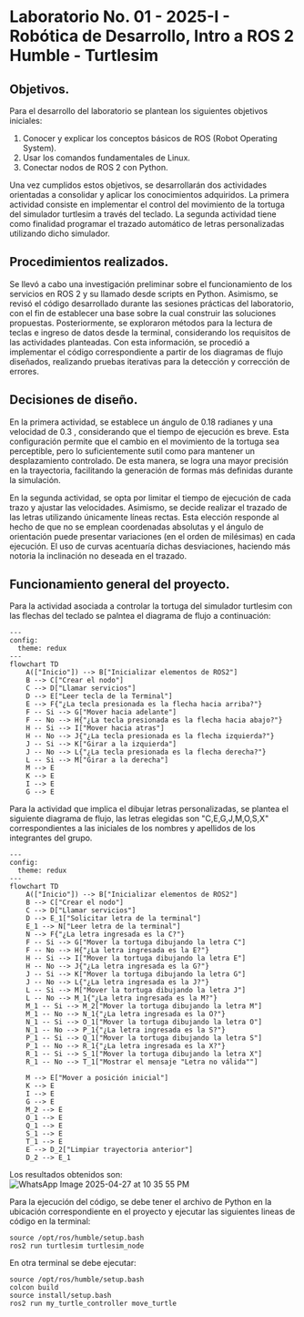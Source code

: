 # Laboratorio No. 01 - 2025-I - Robótica de Desarrollo, Intro a ROS 2 Humble - Turtlesim
## Objetivos.
Para el desarrollo del laboratorio se plantean los siguientes objetivos iniciales:

1. Conocer y explicar los conceptos básicos de ROS (Robot Operating System).
2. Usar los comandos fundamentales de Linux.
3. Conectar nodos de ROS 2 con Python.

 Una vez cumplidos estos objetivos, se desarrollarán dos actividades orientadas a consolidar y aplicar los conocimientos adquiridos. La primera actividad consiste en implementar el control del movimiento de la tortuga del simulador turtlesim a través del teclado. La segunda actividad tiene como finalidad programar el trazado automático de letras personalizadas utilizando dicho simulador.

## Procedimientos realizados.

Se llevó a cabo una investigación preliminar sobre el funcionamiento de los servicios en ROS 2 y su llamado desde scripts en Python. Asimismo, se revisó el código desarrollado durante las sesiones prácticas del laboratorio, con el fin de establecer una base sobre la cual construir las soluciones propuestas. Posteriormente, se exploraron métodos para la lectura de teclas e ingreso de datos desde la terminal, considerando los requisitos de las actividades planteadas. Con esta información, se procedió a implementar el código correspondiente a partir de los diagramas de flujo diseñados, realizando pruebas iterativas para la detección y corrección de errores. 

## Decisiones de diseño.
En la primera actividad, se establece un ángulo de 0.18 radianes y una velocidad de 0.3 , considerando que el tiempo de ejecución es breve. Esta configuración permite que el cambio en el movimiento de la tortuga sea perceptible, pero lo suficientemente sutil como para mantener un desplazamiento controlado. De esta manera, se logra una mayor precisión en la trayectoria, facilitando la generación de formas más definidas durante la simulación.

En la segunda actividad, se opta por limitar el tiempo de ejecución de cada trazo y ajustar las velocidades. Asimismo, se decide realizar el trazado de las letras utilizando únicamente líneas rectas. Esta elección responde al hecho de que no se emplean coordenadas absolutas y el ángulo de orientación puede presentar variaciones (en el orden de milésimas) en cada ejecución. El uso de curvas acentuaría dichas desviaciones, haciendo más notoria la inclinación no deseada en el trazado. 


## Funcionamiento general del proyecto.


Para la actividad asociada a controlar la tortuga del simulador turtlesim con las flechas del teclado se palntea el diagrama de flujo a continuación:

```mermaid
---
config:
  theme: redux
---
flowchart TD
    A(["Inicio"]) --> B["Inicializar elementos de ROS2"]
    B --> C["Crear el nodo"]
    C --> D["Llamar servicios"]
    D --> E["Leer tecla de la Terminal"]
    E --> F{"¿La tecla presionada es la flecha hacia arriba?"}
    F -- Si --> G["Mover hacia adelante"]
    F -- No --> H{"¿La tecla presionada es la flecha hacia abajo?"}
    H -- Si --> I["Mover hacia atras"]
    H -- No --> J{"¿La tecla presionada es la flecha izquierda?"}
    J -- Si --> K["Girar a la izquierda"]
    J -- No --> L{"¿La tecla presionada es la flecha derecha?"}
    L -- Si --> M["Girar a la derecha"]
    M --> E
    K --> E
    I --> E
    G --> E

```

Para la actividad que implica el dibujar letras personalizadas, se plantea el siguiente diagrama de flujo, las letras elegidas son "C,E,G,J,M,O,S,X" correspondientes a las iniciales de los nombres y apellidos de los integrantes del grupo. 



```mermaid
---
config:
  theme: redux
---
flowchart TD
    A(["Inicio"]) --> B["Inicializar elementos de ROS2"]
    B --> C["Crear el nodo"]
    C --> D["Llamar servicios"]
    D --> E_1["Solicitar letra de la terminal"]
    E_1 --> N["Leer letra de la terminal"]
    N --> F{"¿La letra ingresada es la C?"}
    F -- Si --> G["Mover la tortuga dibujando la letra C"]
    F -- No --> H{"¿La letra ingresada es la E?"}
    H -- Si --> I["Mover la tortuga dibujando la letra E"]
    H -- No --> J{"¿La letra ingresada es la G?"}
    J -- Si --> K["Mover la tortuga dibujando la letra G"]
    J -- No --> L{"¿La letra ingresada es la J?"}
    L -- Si --> M["Mover la tortuga dibujando la letra J"]
    L -- No --> M_1{"¿La letra ingresada es la M?"}
    M_1 -- Si --> M_2["Mover la tortuga dibujando la letra M"]
    M_1 -- No --> N_1{"¿La letra ingresada es la O?"}
    N_1 -- Si --> O_1["Mover la tortuga dibujando la letra O"]
    N_1 -- No --> P_1{"¿La letra ingresada es la S?"}
    P_1 -- Si --> Q_1["Mover la tortuga dibujando la letra S"]
    P_1 -- No --> R_1{"¿La letra ingresada es la X?"}
    R_1 -- Si --> S_1["Mover la tortuga dibujando la letra X"]
    R_1 -- No --> T_1["Mostrar el mensaje "Letra no válida""]

    M --> E["Mover a posición inicial"]
    K --> E
    I --> E
    G --> E
    M_2 --> E
    O_1 --> E
    Q_1 --> E
    S_1 --> E
    T_1 --> E
    E --> D_2["Limpiar trayectoria anterior"]
    D_2 --> E_1

```
Los resultados obtenidos son: ![WhatsApp Image 2025-04-27 at 10 35 55 PM](https://github.com/user-attachments/assets/623fcd76-a081-4df0-bccf-f96c7115ce20)



Para la ejecución del código, se debe tener el archivo de Python en la ubicación correspondiente en el proyecto y ejecutar las siguientes lineas de código en la terminal:
```
source /opt/ros/humble/setup.bash
ros2 run turtlesim turtlesim_node
```
En otra terminal se debe ejecutar: 
```
source /opt/ros/humble/setup.bash
colcon build
source install/setup.bash
ros2 run my_turtle_controller move_turtle
```







